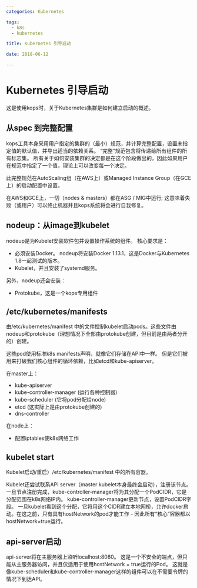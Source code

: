 ```yaml
---
categories: Kubernetes

tags: 
  - k8s
  - kubernetes

title: Kubernetes 引导启动

date: 2018-06-12

---
```


# Kubernetes 引导启动

这是使用kops时，关于Kubernetes集群是如何建立启动的概述。

## 从spec 到完整配置

kops工具本身采用用户指定的集群的（最小）规范，并计算完整配置，设置未指定值的默认值，并导出适当的依赖关系。 “完整”规范包含将传递给所有组件的所有标志集。 所有关于如何安装集群的决定都是在这个阶段做出的，因此如果用户在规范中指定了一个值，理论上可以改变每一个决定。

此完整规范在AutoScaling组（在AWS上）或Managed Instance Group（在GCE上）的启动配置中设置。

在AWS和GCE上，一切（nodes & masters）都在ASG / MIG中运行; 这意味着失败（或用户）可以终止机器并且kops系统将会进行自我修复。

## nodeup：从image到kubelet

nodeup是为Kubelet安装软件包并设置操作系统的组件。 核心要求是：

- 必须安装Docker。 nodeup将安装Docker 1.13.1，这是Docker与Kubernetes 1.8一起测试的版本。
- Kubelet，并且安装了systemd服务。

另外，nodeup还会安装：

- Protokube，这是一个kops专用组件

## /etc/kubernetes/manifests

由/etc/kubernetes/manifest 中的文件控制kubelet启动pods。这些文件由nodeup和protokube（理想情况下全部由protokube创建，但目前是由两者分开的）创建。

这些pod使用标准k8s manifests声明，就像它们存储在API中一样。 但是它们被用来打破我们核心组件的循环依赖，比如etcd和kube-apiserver。

在master上：

- kube-apiserver
- kube-controller-manager (运行各种控制器)
- kube-scheduler (它将pod分配给node)
- etcd (这实际上是由protokube创建的)
- dns-controller

在node上：

- 配置iptables使k8s网络工作

## kubelet start

Kubelet启动/重启）/etc/kubernetes/manifest 中的所有容器。

Kubelet还尝试联系API server（master kubelet本身最终会启动），注册该节点。一旦节点注册完成，kube-controller-manager将为其分配一个PodCIDR，它是分配范围在k8s网络IP内。 kube-controller-manager更新节点，设置PodCIDR字段。 一旦kubelet看到这个分配，它将用这个CIDR建立本地网桥，允许docker启动。在这之前，只有具有hostNetwork的pod才能工作 - 因此所有“核心”容器都以hostNetwork=true运行。

## api-server启动

api-server将在主服务器上监听localhost:8080。 这是一个不安全的端点，但只能从主服务器访问，并且仅适用于使用hostNetwork = true运行的Pod。 这就是像kube-scheduler和kube-controller-manager这样的组件可以在不需要令牌的情况下到达API。